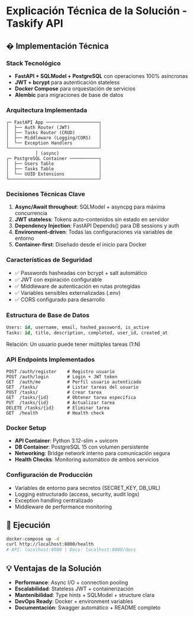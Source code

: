 # Explicación Técnica de la Solución - Taskify API

## � Implementación Técnica

### **Stack Tecnológico**
- **FastAPI + SQLModel + PostgreSQL** con operaciones 100% asíncronas
- **JWT + bcrypt** para autenticación stateless
- **Docker Compose** para orquestación de servicios
- **Alembic** para migraciones de base de datos

### **Arquitectura Implementada**

```
┌─ FastAPI App ────────────────────┐
│  ├── Auth Router (JWT)           │
│  ├── Tasks Router (CRUD)         │  
│  ├── Middleware (Logging/CORS)   │
│  └── Exception Handlers          │
└──────────────────────────────────┘
           │ (async)
┌─ PostgreSQL Container ───────────┐
│  ├── Users Table                 │
│  ├── Tasks Table                 │
│  └── UUID Extensions             │
└──────────────────────────────────┘
```

### **Decisiones Técnicas Clave**

1. **Async/Await throughout**: SQLModel + asyncpg para máxima concurrencia
2. **JWT stateless**: Tokens auto-contenidos sin estado en servidor  
3. **Dependency Injection**: FastAPI Depends() para DB sessions y auth
4. **Environment-driven**: Todas las configuraciones via variables de entorno
5. **Container-first**: Diseñado desde el inicio para Docker

### **Características de Seguridad**
- ✅ Passwords hasheadas con bcrypt + salt automático
- ✅ JWT con expiración configurable  
- ✅ Middleware de autenticación en rutas protegidas
- ✅ Variables sensibles externalizadas (.env)
- ✅ CORS configurado para desarrollo

### **Estructura de Base de Datos**
```sql
Users: id, username, email, hashed_password, is_active
Tasks: id, title, description, completed, user_id, created_at
```
Relación: Un usuario puede tener múltiples tareas (1:N)

### **API Endpoints Implementados**
```
POST /auth/register    # Registro usuario
POST /auth/login       # Login + JWT token  
GET  /auth/me          # Perfil usuario autenticado
GET  /tasks/           # Listar tareas del usuario
POST /tasks/           # Crear tarea
GET  /tasks/{id}       # Obtener tarea específica
PUT  /tasks/{id}       # Actualizar tarea
DELETE /tasks/{id}     # Eliminar tarea
GET  /health           # Health check
```

### **Docker Setup**
- **API Container**: Python 3.12-slim + uvicorn 
- **DB Container**: PostgreSQL 15 con volumen persistente
- **Networking**: Bridge network interno para comunicación segura
- **Health Checks**: Monitoring automático de ambos servicios

### **Configuración de Producción**
- Variables de entorno para secretos (SECRET_KEY, DB_URL)
- Logging estructurado (access, security, audit logs)
- Exception handling centralizado
- Middleware de performance monitoring

## 🚀 Ejecución

```bash
docker-compose up -d
curl http://localhost:8000/health
# API: localhost:8000 | Docs: localhost:8000/docs
```

## 💡 Ventajas de la Solución

- **Performance**: Async I/O + connection pooling
- **Escalabilidad**: Stateless JWT + containerización
- **Mantenibilidad**: Type hints + SQLModel + structure clara
- **DevOps Ready**: Docker + environment variables
- **Documentación**: Swagger automático + README completo
